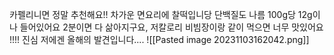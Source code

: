 카펠리니면 정말 추천해요!! 차가운 면요리에 찰떡입니당 단백질도 나름 100g당 12g이나 들어있어요 2분이면 다 삶아지구요, 저칼로리 비빔장이랑 같이 먹으면 너무 맛있어요 !!!! 진심 저에겐 올해의 발견입니다....
![[Pasted image 20231103162042.png]]